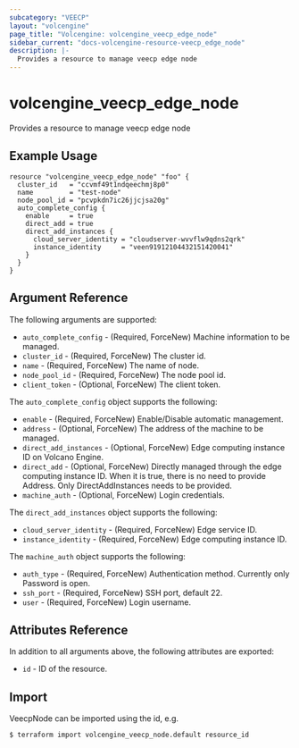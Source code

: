 ```yaml
---
subcategory: "VEECP"
layout: "volcengine"
page_title: "Volcengine: volcengine_veecp_edge_node"
sidebar_current: "docs-volcengine-resource-veecp_edge_node"
description: |-
  Provides a resource to manage veecp edge node
---
```

# volcengine_veecp_edge_node
Provides a resource to manage veecp edge node
## Example Usage
```hcl
resource "volcengine_veecp_edge_node" "foo" {
  cluster_id   = "ccvmf49t1ndqeechmj8p0"
  name         = "test-node"
  node_pool_id = "pcvpkdn7ic26jjcjsa20g"
  auto_complete_config {
    enable     = true
    direct_add = true
    direct_add_instances {
      cloud_server_identity = "cloudserver-wvvflw9qdns2qrk"
      instance_identity     = "veen91912104432151420041"
    }
  }
}
```
## Argument Reference
The following arguments are supported:
* `auto_complete_config` - (Required, ForceNew) Machine information to be managed.
* `cluster_id` - (Required, ForceNew) The cluster id.
* `name` - (Required, ForceNew) The name of node.
* `node_pool_id` - (Required, ForceNew) The node pool id.
* `client_token` - (Optional, ForceNew) The client token.

The `auto_complete_config` object supports the following:

* `enable` - (Required, ForceNew) Enable/Disable automatic management.
* `address` - (Optional, ForceNew) The address of the machine to be managed.
* `direct_add_instances` - (Optional, ForceNew) Edge computing instance ID on Volcano Engine.
* `direct_add` - (Optional, ForceNew) Directly managed through the edge computing instance ID. When it is true, there is no need to provide Address. Only DirectAddInstances needs to be provided.
* `machine_auth` - (Optional, ForceNew) Login credentials.

The `direct_add_instances` object supports the following:

* `cloud_server_identity` - (Required, ForceNew) Edge service ID.
* `instance_identity` - (Required, ForceNew) Edge computing instance ID.

The `machine_auth` object supports the following:

* `auth_type` - (Required, ForceNew) Authentication method. Currently only Password is open.
* `ssh_port` - (Required, ForceNew) SSH port, default 22.
* `user` - (Required, ForceNew) Login username.

## Attributes Reference
In addition to all arguments above, the following attributes are exported:
* `id` - ID of the resource.



## Import
VeecpNode can be imported using the id, e.g.
```
$ terraform import volcengine_veecp_node.default resource_id
```

